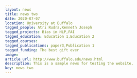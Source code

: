 ```yaml
---
layout: news
title: news two
date: 2020-07-07
location: University at Buffalo
tagged_people: Atri Rudra,Kenneth Joseph
tagged_projects: Bias in NLP,FAI
tagged_education: Education 1,Education 2
tagged_courses: 
tagged_publications: paper3,Publication 1
tagged_funding: The best gift ever
image:
article_url: http://www.buffalo.edu/news.html
description: This is a sample news for testing the website.
key: news two
---
```

